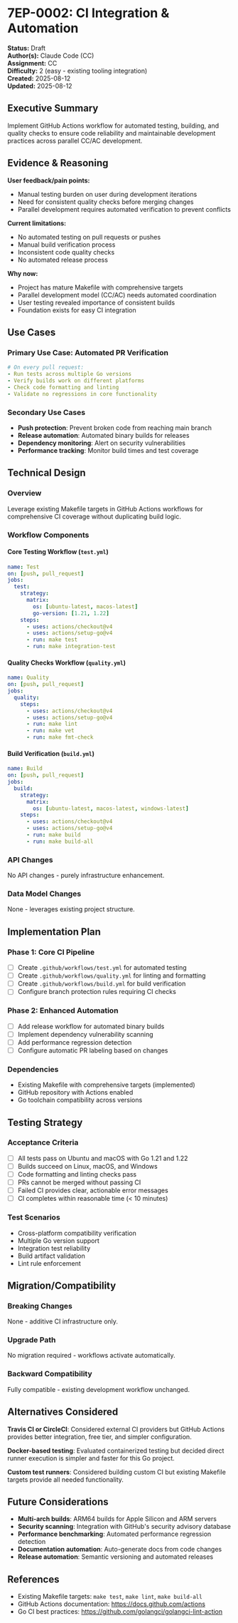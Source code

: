# 7EP-0002: CI Integration & Automation

**Status:** Draft  
**Author(s):** Claude Code (CC)  
**Assignment:** CC  
**Difficulty:** 2 (easy - existing tooling integration)  
**Created:** 2025-08-12  
**Updated:** 2025-08-12  

## Executive Summary

Implement GitHub Actions workflow for automated testing, building, and quality checks to ensure code reliability and maintainable development practices across parallel CC/AC development.

## Evidence & Reasoning

**User feedback/pain points:**
- Manual testing burden on user during development iterations
- Need for consistent quality checks before merging changes
- Parallel development requires automated verification to prevent conflicts

**Current limitations:**
- No automated testing on pull requests or pushes
- Manual build verification process
- Inconsistent code quality checks
- No automated release process

**Why now:**
- Project has mature Makefile with comprehensive targets
- Parallel development model (CC/AC) needs automated coordination
- User testing revealed importance of consistent builds
- Foundation exists for easy CI integration

## Use Cases

### Primary Use Case: Automated PR Verification
```yaml
# On every pull request:
- Run tests across multiple Go versions
- Verify builds work on different platforms  
- Check code formatting and linting
- Validate no regressions in core functionality
```

### Secondary Use Cases
- **Push protection**: Prevent broken code from reaching main branch
- **Release automation**: Automated binary builds for releases
- **Dependency monitoring**: Alert on security vulnerabilities
- **Performance tracking**: Monitor build times and test coverage

## Technical Design

### Overview
Leverage existing Makefile targets in GitHub Actions workflows for comprehensive CI coverage without duplicating build logic.

### Workflow Components

#### Core Testing Workflow (`test.yml`)
```yaml
name: Test
on: [push, pull_request]
jobs:
  test:
    strategy:
      matrix:
        os: [ubuntu-latest, macos-latest]
        go-version: [1.21, 1.22]
    steps:
      - uses: actions/checkout@v4
      - uses: actions/setup-go@v4
      - run: make test
      - run: make integration-test
```

#### Quality Checks Workflow (`quality.yml`)
```yaml  
name: Quality
on: [push, pull_request]
jobs:
  quality:
    steps:
      - uses: actions/checkout@v4
      - uses: actions/setup-go@v4
      - run: make lint
      - run: make vet
      - run: make fmt-check
```

#### Build Verification (`build.yml`)
```yaml
name: Build
on: [push, pull_request]
jobs:
  build:
    strategy:
      matrix:
        os: [ubuntu-latest, macos-latest, windows-latest]
    steps:
      - uses: actions/checkout@v4  
      - uses: actions/setup-go@v4
      - run: make build
      - run: make build-all
```

### API Changes
No API changes - purely infrastructure enhancement.

### Data Model Changes
None - leverages existing project structure.

## Implementation Plan

### Phase 1: Core CI Pipeline
- [ ] Create `.github/workflows/test.yml` for automated testing
- [ ] Create `.github/workflows/quality.yml` for linting and formatting  
- [ ] Create `.github/workflows/build.yml` for build verification
- [ ] Configure branch protection rules requiring CI checks

### Phase 2: Enhanced Automation
- [ ] Add release workflow for automated binary builds
- [ ] Implement dependency vulnerability scanning
- [ ] Add performance regression detection
- [ ] Configure automatic PR labeling based on changes

### Dependencies
- Existing Makefile with comprehensive targets (implemented)
- GitHub repository with Actions enabled
- Go toolchain compatibility across versions

## Testing Strategy

### Acceptance Criteria
- [ ] All tests pass on Ubuntu and macOS with Go 1.21 and 1.22
- [ ] Builds succeed on Linux, macOS, and Windows
- [ ] Code formatting and linting checks pass
- [ ] PRs cannot be merged without passing CI
- [ ] Failed CI provides clear, actionable error messages
- [ ] CI completes within reasonable time (< 10 minutes)

### Test Scenarios  
- Cross-platform compatibility verification
- Multiple Go version support
- Integration test reliability
- Build artifact validation
- Lint rule enforcement

## Migration/Compatibility

### Breaking Changes
None - additive CI infrastructure only.

### Upgrade Path
No migration required - workflows activate automatically.

### Backward Compatibility
Fully compatible - existing development workflow unchanged.

## Alternatives Considered

**Travis CI or CircleCI**: Considered external CI providers but GitHub Actions provides better integration, free tier, and simpler configuration.

**Docker-based testing**: Evaluated containerized testing but decided direct runner execution is simpler and faster for this Go project.

**Custom test runners**: Considered building custom CI but existing Makefile targets provide all needed functionality.

## Future Considerations

- **Multi-arch builds**: ARM64 builds for Apple Silicon and ARM servers
- **Security scanning**: Integration with GitHub's security advisory database
- **Performance benchmarking**: Automated performance regression detection
- **Documentation automation**: Auto-generate docs from code changes
- **Release automation**: Semantic versioning and automated releases

## References

- Existing Makefile targets: `make test`, `make lint`, `make build-all`
- GitHub Actions documentation: https://docs.github.com/actions
- Go CI best practices: https://github.com/golangci/golangci-lint-action